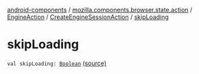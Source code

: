 [android-components](../../../index.md) / [mozilla.components.browser.state.action](../../index.md) / [EngineAction](../index.md) / [CreateEngineSessionAction](index.md) / [skipLoading](./skip-loading.md)

# skipLoading

`val skipLoading: `[`Boolean`](https://kotlinlang.org/api/latest/jvm/stdlib/kotlin/-boolean/index.html) [(source)](https://github.com/mozilla-mobile/android-components/blob/master/components/browser/state/src/main/java/mozilla/components/browser/state/action/BrowserAction.kt#L460)